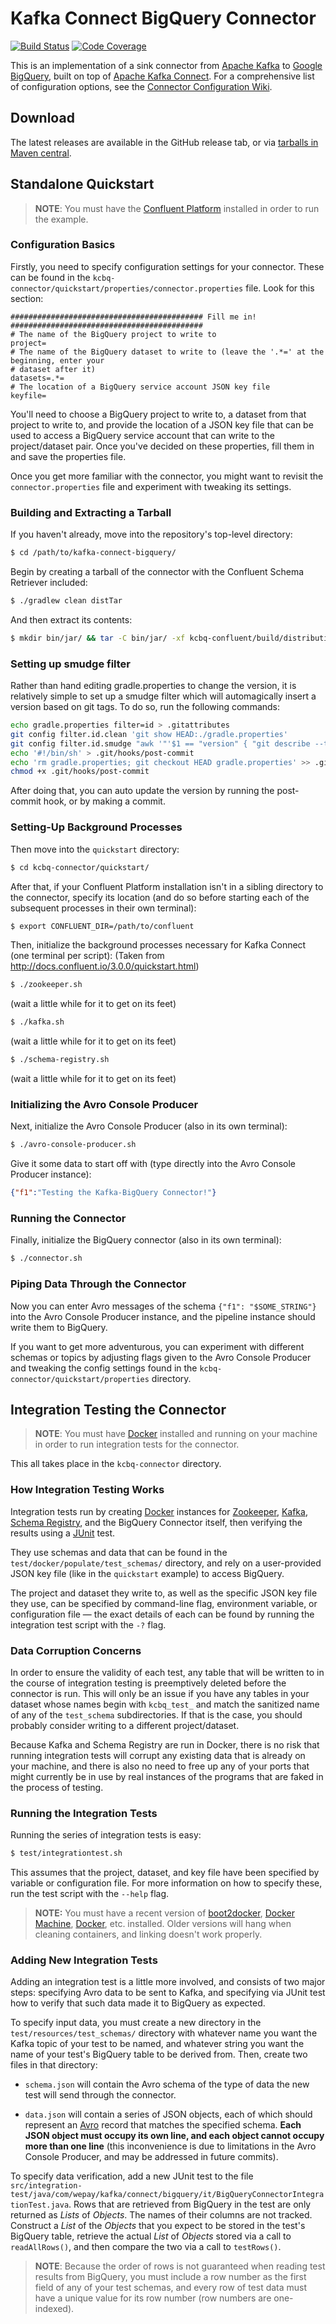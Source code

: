 # Kafka Connect BigQuery Connector

[![Build Status](https://img.shields.io/travis/wepay/kafka-connect-bigquery.svg?style=flat-square)](https://travis-ci.org/wepay/kafka-connect-bigquery)
[![Code Coverage](https://img.shields.io/codecov/c/github/wepay/kafka-connect-bigquery.svg?style=flat-square)](https://codecov.io/gh/wepay/kafka-connect-bigquery)

This is an implementation of a sink connector from [Apache Kafka] to [Google BigQuery], built on top 
of [Apache Kafka Connect]. For a comprehensive list of configuration options, see the [Connector Configuration Wiki].

## Download

The latest releases are available in the GitHub release tab, or via [tarballs in Maven central](http://search.maven.org/#search%7Cga%7C1%7Ca%3A%22kcbq-connector%22).

## Standalone Quickstart

> **NOTE**: You must have the [Confluent Platform] installed in order to run the example.

### Configuration Basics

Firstly, you need to specify configuration settings for your connector. These can be found in the 
`kcbq-connector/quickstart/properties/connector.properties` file. Look for this section:

```plain
########################################### Fill me in! ###########################################
# The name of the BigQuery project to write to
project=
# The name of the BigQuery dataset to write to (leave the '.*=' at the beginning, enter your
# dataset after it)
datasets=.*=
# The location of a BigQuery service account JSON key file
keyfile=
```

You'll need to choose a BigQuery project to write to, a dataset from that project to write to, and
provide the location of a JSON key file that can be used to access a BigQuery service account that
can write to the project/dataset pair. Once you've decided on these properties, fill them in and
save the properties file.

Once you get more familiar with the connector, you might want to revisit the `connector.properties`
file and experiment with tweaking its settings.

### Building and Extracting a Tarball

If you haven't already, move into the repository's top-level directory:

```bash
$ cd /path/to/kafka-connect-bigquery/
```

Begin by creating a tarball of the connector with the Confluent Schema Retriever included:

```bash
$ ./gradlew clean distTar
```

And then extract its contents:

```bash
$ mkdir bin/jar/ && tar -C bin/jar/ -xf kcbq-confluent/build/distributions/kcbq-confluent-*.tar
```

### Setting up smudge filter
Rather than hand editing gradle.properties to change the version, it is relatively simple to
set up a smudge filter which will automagically insert a version based on git tags.  To do so,
run the following commands:

```bash
echo gradle.properties filter=id > .gitattributes
git config filter.id.clean 'git show HEAD:./gradle.properties'
git config filter.id.smudge "awk '"'$1 == "version" { "git describe --tags" | getline $2 } 1'"' FS== OFS=="
echo '#!/bin/sh' > .git/hooks/post-commit
echo 'rm gradle.properties; git checkout HEAD gradle.properties' >> .git/hooks/post-commit
chmod +x .git/hooks/post-commit
```

After doing that, you can auto update the version by running the post-commit hook, or by making a commit.

### Setting-Up Background Processes

Then move into the `quickstart` directory:

```bash
$ cd kcbq-connector/quickstart/
```

After that, if your Confluent Platform installation isn't in a sibling directory to the connector, 
specify its location (and do so before starting each of the subsequent processes in their own 
terminal):

```bash
$ export CONFLUENT_DIR=/path/to/confluent
```

Then, initialize the background processes necessary for Kafka Connect (one terminal per script):
(Taken from http://docs.confluent.io/3.0.0/quickstart.html)

```bash
$ ./zookeeper.sh
```

(wait a little while for it to get on its feet)

```bash
$ ./kafka.sh
```

(wait a little while for it to get on its feet)

```bash
$ ./schema-registry.sh
```

(wait a little while for it to get on its feet)

### Initializing the Avro Console Producer

Next, initialize the Avro Console Producer (also in its own terminal):

```bash
$ ./avro-console-producer.sh
```

Give it some data to start off with (type directly into the Avro Console Producer instance):

```json
{"f1":"Testing the Kafka-BigQuery Connector!"}
```

### Running the Connector

Finally, initialize the BigQuery connector (also in its own terminal):

```bash
$ ./connector.sh
```

### Piping Data Through the Connector

Now you can enter Avro messages of the schema `{"f1": "$SOME_STRING"}` into the Avro Console 
Producer instance, and the pipeline instance should write them to BigQuery.

If you want to get more adventurous, you can experiment with different schemas or topics by 
adjusting flags given to the Avro Console Producer and tweaking the config settings found in the 
`kcbq-connector/quickstart/properties` directory.

## Integration Testing the Connector

> **NOTE**: You must have [Docker] installed and running on your machine in order to run integration
tests for the connector.

This all takes place in the `kcbq-connector` directory.

### How Integration Testing Works

Integration tests run by creating [Docker] instances for [Zookeeper], [Kafka], [Schema Registry], 
and the BigQuery Connector itself, then verifying the results using a [JUnit] test.

They use schemas and data that can be found in the `test/docker/populate/test_schemas/` directory, 
and rely on a user-provided JSON key file (like in the `quickstart` example) to access BigQuery.

The project and dataset they write to, as well as the specific JSON key file they use, can be
specified by command-line flag, environment variable, or configuration file — the exact details of
each can be found by running the integration test script with the `-?` flag.

### Data Corruption Concerns

In order to ensure the validity of each test, any table that will be written to in the course of
integration testing is preemptively deleted before the connector is run. This will only be an issue
if you have any tables in your dataset whose names begin with `kcbq_test_` and match the sanitized
name of any of the `test_schema` subdirectories. If that is the case, you should probably consider
writing to a different project/dataset.

Because Kafka and Schema Registry are run in Docker, there is no risk that running integration 
tests will corrupt any existing data that is already on your machine, and there is also no need to 
free up any of your ports that might currently be in use by real instances of the programs that are 
faked in the process of testing.

### Running the Integration Tests

Running the series of integration tests is easy:

```bash
$ test/integrationtest.sh
```

This assumes that the project, dataset, and key file have been specified by variable or 
configuration file. For more information on how to specify these, run the test script with
the `--help` flag.

> **NOTE:** You must have a recent version of [boot2docker], [Docker Machine], [Docker], etc.
installed. Older versions will hang when cleaning containers, and linking doesn't work properly.

### Adding New Integration Tests

Adding an integration test is a little more involved, and consists of two major steps: specifying
Avro data to be sent to Kafka, and specifying via JUnit test how to verify that such data made 
it to BigQuery as expected.

To specify input data, you must create a new directory in the `test/resources/test_schemas/`
directory with whatever name you want the Kafka topic of your test to be named, and whatever 
string you want the name of your test's BigQuery table to be derived from. Then, create two files 
in that directory:

* `schema.json` will contain the Avro schema of the type of data the new test will send
through the connector.

* `data.json` will contain a series of JSON objects, each of which should represent an [Avro] record 
that matches the specified schema. **Each JSON object must occupy its own line, and each object 
cannot occupy more than one line** (this inconvenience is due to limitations in the Avro 
Console Producer, and may be addressed in future commits).

To specify data verification, add a new JUnit test to the file 
`src/integration-test/java/com/wepay/kafka/connect/bigquery/it/BigQueryConnectorIntegrationTest.java`.
Rows that are retrieved from BigQuery in the test are only returned as _Lists_ of _Objects_. The 
names of their columns are not tracked. Construct a _List_ of the _Objects_ that you expect to be 
stored in the test's BigQuery table, retrieve the actual _List_ of _Objects_ stored via a call to 
`readAllRows()`, and then compare the two via a call to `testRows()`.

> **NOTE**: Because the order of rows is not guaranteed when reading test results from BigQuery, 
you must include a row number as the first field of any of your test schemas, and every row of test 
data must have a unique value for its row number (row numbers are one-indexed).

  [Apache Avro]: https://avro.apache.org
  [Apache Kafka Connect]: http://docs.confluent.io/3.0.0/connect/
  [Apache Kafka]: http://kafka.apache.org
  [Apache Maven]: https://maven.apache.org
  [Avro]: https://avro.apache.org
  [BigQuery]: https://cloud.google.com/bigquery/
  [boot2docker]: http://boot2docker.io
  [Confluent Platform]: http://docs.confluent.io/3.0.0/installation.html
  [Connector Configuration Wiki]: https://github.com/wepay/kafka-connect-bigquery/wiki/Connector-Configuration
  [Docker Machine]: https://docs.docker.com/machine/
  [Docker]: https://www.docker.com
  [Google BigQuery]: https://cloud.google.com/bigquery/
  [JUnit]: http://junit.org
  [Kafka Connect]: http://docs.confluent.io/3.0.0/connect/
  [Kafka]: http://kafka.apache.org
  [Maven]: https://maven.apache.org
  [Schema Registry]: https://github.com/confluentinc/schema-registry
  [Semantic Versioning]: http://semver.org
  [Zookeeper]: https://zookeeper.apache.org
